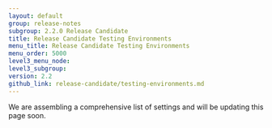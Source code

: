 ```yaml
---
layout: default
group: release-notes
subgroup: 2.2.0 Release Candidate
title: Release Candidate Testing Environments
menu_title: Release Candidate Testing Environments
menu_order: 5000
level3_menu_node: 
level3_subgroup: 
version: 2.2
github_link: release-candidate/testing-environments.md
---
```


We are assembling a comprehensive list of settings and will be updating this page soon. 



